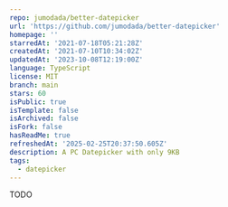```yaml
---
repo: jumodada/better-datepicker
url: 'https://github.com/jumodada/better-datepicker'
homepage: ''
starredAt: '2021-07-18T05:21:28Z'
createdAt: '2021-07-10T10:34:02Z'
updatedAt: '2023-10-08T12:19:00Z'
language: TypeScript
license: MIT
branch: main
stars: 60
isPublic: true
isTemplate: false
isArchived: false
isFork: false
hasReadMe: true
refreshedAt: '2025-02-25T20:37:50.605Z'
description: A PC Datepicker with only 9KB
tags:
  - datepicker
---
```


TODO
